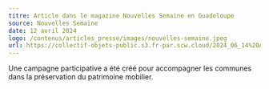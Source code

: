 ```yaml
---
titre: Article dans le magazine Nouvelles Semaine en Guadeloupe
source: Nouvelles Semaine
date: 12 avril 2024
logo: /contenus/articles_presse/images/nouvelles-semaine.jpeg
url: https://collectif-objets-public.s3.fr-par.scw.cloud/2024_06_14%20Article%20Nouvelle%20semaine%20avril%202024%20Collecte%20d%27objets%20prote%CC%81ge%CC%81s.pdf
---
```

Une campagne participative a été créé pour accompagner les communes dans la préservation du patrimoine mobilier.

